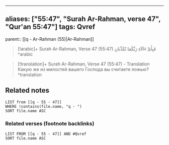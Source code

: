 
---
aliases: ["55:47", "Surah Ar-Rahman, verse 47", "Qur'an 55:47"]
tags: Qvref
---

parent:: [[q - Ar-Rahman (55)|Ar-Rahman]]

> [!arabic]+ Surah Ar-Rahman, Verse 47 (55:47)
> <span class="quran-arabic">فَبِأَىِّ ءَالَآءِ رَبِّكُمَا تُكَذِّبَانِ</span>
^arabic

> [!translation]+ Surah Ar-Rahman, Verse 47 (55:47) - Translation
> Какую же из милостей вашего Господа вы считаете ложью?
^translation



## Related notes
```dataview
LIST from [[q - 55 - 47]]
WHERE !contains(file.name, "q - ")
SORT file.name ASC
```

### Related verses (footnote backlinks)
```dataview
LIST FROM [[q - 55 - 47]] AND #Qvref
SORT file.name ASC
```

